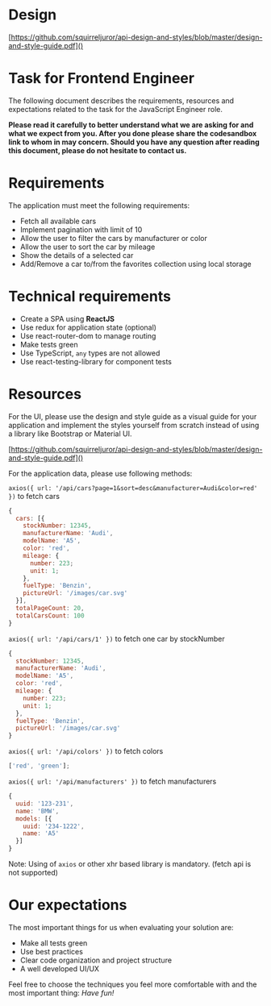 # Design

[https://github.com/squirreljuror/api-design-and-styles/blob/master/design-and-style-guide.pdf]()

# Task for Frontend Engineer

The following document describes the requirements, resources and expectations related
to the task for the JavaScript Engineer role.

**Please read it carefully to better understand what we are asking for and
what we expect from you.
After you done please share the codesandbox link to whom in may concern.
Should you have any question after reading this document, please do not
hesitate to contact us.**

# Requirements

The application must meet the following requirements:

- Fetch all available cars
- Implement pagination with limit of 10
- Allow the user to filter the cars by manufacturer or color
- Allow the user to sort the car by mileage
- Show the details of a selected car
- Add/Remove a car to/from the favorites collection using local storage

# Technical requirements

- Create a SPA using **ReactJS**
- Use redux for application state (optional)
- Use react-router-dom to manage routing
- Make tests green
- Use TypeScript, `any` types are not allowed
- Use react-testing-library for component tests

# Resources

For the UI, please use the design and style guide as a visual guide for your
application and implement the styles yourself from scratch instead of using a library
like Bootstrap or Material UI.

[https://github.com/squirreljuror/api-design-and-styles/blob/master/design-and-style-guide.pdf]()

For the application data, please use following methods:

`axios({ url: '/api/cars?page=1&sort=desc&manufacturer=Audi&color=red' })` to fetch cars

```javascript
{
  cars: [{
    stockNumber: 12345,
    manufacturerName: 'Audi',
    modelName: 'A5',
    color: 'red',
    mileage: {
      number: 223;
      unit: 1;
    },
    fuelType: 'Benzin',
    pictureUrl: '/images/car.svg'
  }],
  totalPageCount: 20,
  totalCarsCount: 100
}
```

`axios({ url: '/api/cars/1' })` to fetch one car by stockNumber

```javascript
{
  stockNumber: 12345,
  manufacturerName: 'Audi',
  modelName: 'A5',
  color: 'red',
  mileage: {
    number: 223;
    unit: 1;
  },
  fuelType: 'Benzin',
  pictureUrl: '/images/car.svg'
}
```

`axios({ url: '/api/colors' })` to fetch colors

```javascript
['red', 'green'];
```

`axios({ url: '/api/manufacturers' })` to fetch manufacturers

```javascript
{
  uuid: '123-231',
  name: 'BMW',
  models: [{
    uuid: '234-1222',
    name: 'A5'
  }]
}
```

Note: Using of `axios` or other xhr based library is mandatory. (fetch api is not supported)

# Our expectations

The most important things for us when evaluating your solution are:

- Make all tests green
- Use best practices
- Clear code organization and project structure
- A well developed UI/UX

Feel free to choose the techniques you feel more comfortable with and
the most important thing: _Have fun!_
